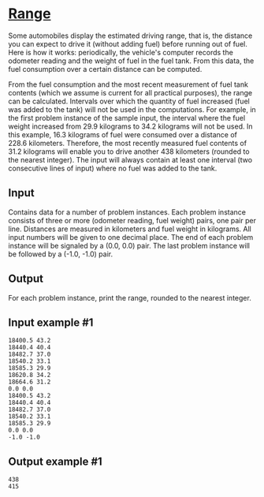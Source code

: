 # [Range](https://www.e-olymp.com/en/problems/3133)
Some automobiles display the estimated driving range, that is, the distance you can expect to drive it (without adding fuel) before running out of fuel. Here is how it works: periodically, the vehicle's computer records the odometer reading and the weight of fuel in the fuel tank. From this data, the fuel consumption over a certain distance can be computed.

From the fuel consumption and the most recent measurement of fuel tank contents (which we assume is current for all practical purposes), the range can be calculated. Intervals over which the quantity of fuel increased (fuel was added to the tank) will not be used in the computations. For example, in the first problem instance of the sample input, the interval where the fuel weight increased from 29.9 kilograms to 34.2 kilograms will not be used. In this example, 16.3 kilograms of fuel were consumed over a distance of 228.6 kilometers. Therefore, the most recently measured fuel contents of 31.2 kilograms will enable you to drive another 438 kilometers (rounded to the nearest integer). The input will always contain at least one interval (two consecutive lines of input) where no fuel was added to the tank.

## Input
Contains data for a number of problem instances. Each problem instance consists of three or more (odometer reading, fuel weight) pairs, one pair per line. Distances are measured in kilometers and fuel weight in kilograms. All input numbers will be given to one decimal place. The end of each problem instance will be signaled by a (0.0, 0.0) pair. The last problem instance will be followed by a (-1.0, -1.0) pair.

## Output
For each problem instance, print the range, rounded to the nearest integer.

## Input example #1
```
18400.5 43.2
18440.4 40.4
18482.7 37.0
18540.2 33.1
18585.3 29.9
18620.8 34.2
18664.6 31.2
0.0 0.0
18400.5 43.2
18440.4 40.4
18482.7 37.0
18540.2 33.1
18585.3 29.9
0.0 0.0
-1.0 -1.0
```

## Output example #1
```
438
415
```
